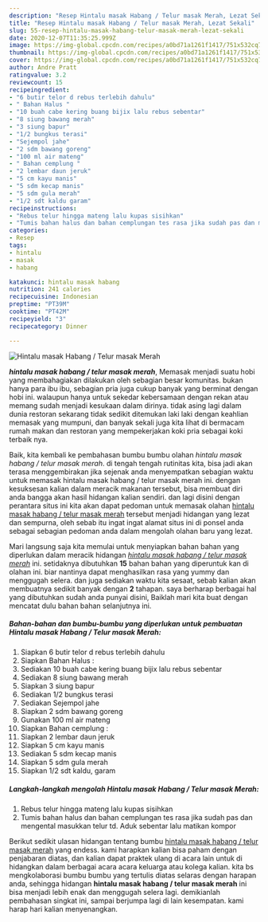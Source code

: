 ```yaml
---
description: "Resep Hintalu masak Habang / Telur masak Merah, Lezat Sekali"
title: "Resep Hintalu masak Habang / Telur masak Merah, Lezat Sekali"
slug: 55-resep-hintalu-masak-habang-telur-masak-merah-lezat-sekali
date: 2020-12-07T11:35:25.999Z
image: https://img-global.cpcdn.com/recipes/a0bd71a1261f1417/751x532cq70/hintalu-masak-habang-telur-masak-merah-foto-resep-utama.jpg
thumbnail: https://img-global.cpcdn.com/recipes/a0bd71a1261f1417/751x532cq70/hintalu-masak-habang-telur-masak-merah-foto-resep-utama.jpg
cover: https://img-global.cpcdn.com/recipes/a0bd71a1261f1417/751x532cq70/hintalu-masak-habang-telur-masak-merah-foto-resep-utama.jpg
author: Andre Pratt
ratingvalue: 3.2
reviewcount: 15
recipeingredient:
- "6 butir telor d rebus terlebih dahulu"
- " Bahan Halus "
- "10 buah cabe kering buang bijix lalu rebus sebentar"
- "8 siung bawang merah"
- "3 siung bapur"
- "1/2 bungkus terasi"
- "Sejempol jahe"
- "2 sdm bawang goreng"
- "100 ml air mateng"
- " Bahan cemplung "
- "2 lembar daun jeruk"
- "5 cm kayu manis"
- "5 sdm kecap manis"
- "5 sdm gula merah"
- "1/2 sdt kaldu garam"
recipeinstructions:
- "Rebus telur hingga mateng lalu kupas sisihkan"
- "Tumis bahan halus dan bahan cemplungan tes rasa jika sudah pas dan mengental masukkan telur td. Aduk sebentar lalu matikan kompor"
categories:
- Resep
tags:
- hintalu
- masak
- habang

katakunci: hintalu masak habang 
nutrition: 241 calories
recipecuisine: Indonesian
preptime: "PT39M"
cooktime: "PT42M"
recipeyield: "3"
recipecategory: Dinner

---
```



![Hintalu masak Habang / Telur masak Merah](https://img-global.cpcdn.com/recipes/a0bd71a1261f1417/751x532cq70/hintalu-masak-habang-telur-masak-merah-foto-resep-utama.jpg)

<b><i>hintalu masak habang / telur masak merah</i></b>, Memasak menjadi suatu hobi yang membahagiakan dilakukan oleh sebagian besar komunitas. bukan hanya para ibu ibu, sebagian pria juga cukup banyak yang berminat dengan hobi ini. walaupun hanya untuk sekedar kebersamaan dengan rekan atau memang sudah menjadi kesukaan dalam dirinya. tidak asing lagi dalam dunia restoran sekarang tidak sedikit ditemukan laki laki dengan keahlian memasak yang mumpuni, dan banyak sekali juga kita lihat di bermacam rumah makan dan restoran yang mempekerjakan koki pria sebagai koki terbaik nya.

Baik, kita kembali ke pembahasan bumbu bumbu olahan <i>hintalu masak habang / telur masak merah</i>. di tengah tengah rutinitas kita, bisa jadi akan terasa menggembirakan jika sejenak anda menyempatkan sebagian waktu untuk memasak hintalu masak habang / telur masak merah ini. dengan kesuksesan kalian dalam meracik makanan tersebut, bisa membuat diri anda bangga akan hasil hidangan kalian sendiri. dan lagi disini dengan perantara situs ini kita akan dapat pedoman untuk memasak olahan <u>hintalu masak habang / telur masak merah</u> tersebut menjadi hidangan yang lezat dan sempurna, oleh sebab itu ingat ingat alamat situs ini di ponsel anda sebagai sebagian pedoman anda dalam mengolah olahan baru yang lezat.




Mari langsung saja kita memulai untuk menyiapkan bahan bahan yang diperlukan dalam meracik hidangan <u><i>hintalu masak habang / telur masak merah</i></u> ini. setidaknya dibutuhkan <b>15</b> bahan bahan yang diperuntuk kan di olahan ini. biar nantinya dapat menghasilkan rasa yang yummy dan menggugah selera. dan juga sediakan waktu kita sesaat, sebab kalian akan membuatnya sedikit banyak dengan <b>2</b> tahapan. saya berharap berbagai hal yang dibutuhkan sudah anda punyai disini, Baiklah mari kita buat dengan mencatat dulu bahan bahan selanjutnya ini.

<!--inarticleads1-->

##### Bahan-bahan dan bumbu-bumbu yang diperlukan untuk pembuatan Hintalu masak Habang / Telur masak Merah:

1. Siapkan 6 butir telor d rebus terlebih dahulu
1. Siapkan  Bahan Halus :
1. Sediakan 10 buah cabe kering buang bijix lalu rebus sebentar
1. Sediakan 8 siung bawang merah
1. Siapkan 3 siung bapur
1. Sediakan 1/2 bungkus terasi
1. Sediakan Sejempol jahe
1. Siapkan 2 sdm bawang goreng
1. Gunakan 100 ml air mateng
1. Siapkan  Bahan cemplung :
1. Siapkan 2 lembar daun jeruk
1. Siapkan 5 cm kayu manis
1. Sediakan 5 sdm kecap manis
1. Siapkan 5 sdm gula merah
1. Siapkan 1/2 sdt kaldu, garam




<!--inarticleads2-->

##### Langkah-langkah mengolah Hintalu masak Habang / Telur masak Merah:

1. Rebus telur hingga mateng lalu kupas sisihkan
1. Tumis bahan halus dan bahan cemplungan tes rasa jika sudah pas dan mengental masukkan telur td. Aduk sebentar lalu matikan kompor




Berikut sedikit ulasan hidangan tentang bumbu <u>hintalu masak habang / telur masak merah</u> yang endess. kami harapkan kalian bisa paham dengan penjabaran diatas, dan kalian dapat praktek ulang di acara lain untuk di hidangkan dalam berbagai acara acara keluarga atau kolega kalian. kita bs mengkolaborasi bumbu bumbu yang tertulis diatas selaras dengan harapan anda, sehingga hidangan <b>hintalu masak habang / telur masak merah</b> ini bisa menjadi lebih enak dan menggugah selera lagi. demikianlah pembahasan singkat ini, sampai berjumpa lagi di lain kesempatan. kami harap hari kalian menyenangkan.
